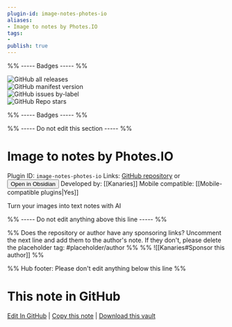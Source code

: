 ```yaml
---
plugin-id: image-notes-photes-io
aliases:
- Image to notes by Photes.IO
tags: 
- 
publish: true
---
```


%% ----- Badges ----- %%

![GitHub all releases](https://img.shields.io/github/downloads/Kanaries/photes-io-obsidian-plugin/total?color=573E7A&logo=github&style=for-the-badge)   
![GitHub manifest version](https://img.shields.io/github/manifest-json/v/Kanaries/photes-io-obsidian-plugin?color=573E7A&logo=github&style=for-the-badge)   
![GitHub issues by-label](https://img.shields.io/github/issues/Kanaries/photes-io-obsidian-plugin/help%20wanted?color=573E7A&logo=github&style=for-the-badge)   
![GitHub Repo stars](https://img.shields.io/github/stars/Kanaries/photes-io-obsidian-plugin?color=573E7A&logo=github&style=for-the-badge)

%% ----- Badges ----- %%

%% ----- Do not edit this section ----- %%

# Image to notes by Photes.IO

Plugin ID: `image-notes-photes-io`
Links: [GitHub repository](https://github.com/Kanaries/photes-io-obsidian-plugin) or [<button id=HH>Open in Obsidian</button>](obsidian://show-plugin?id=image-notes-photes-io)
Developed by: [[Kanaries]]
Mobile compatible: [[Mobile-compatible plugins|Yes]]

Turn your images into text notes with AI

%% ----- Do not edit anything above this line ----- %% 

%% Does the repository or author have any sponsoring links? Uncomment the next line and add them to the author's note. If they don't, please delete the placeholder tag: #placeholder/author %%
%% ![[Kanaries#Sponsor this author]] %%

%% Hub footer: Please don't edit anything below this line %%

# This note in GitHub

<span class="git-footer">[Edit In GitHub](https://github.dev/obsidian-community/obsidian-hub/blob/main/02%20-%20Community%20Expansions/02.05%20All%20Community%20Expansions/Plugins/image-notes-photes-io.md "git-hub-edit-note") | [Copy this note](https://raw.githubusercontent.com/obsidian-community/obsidian-hub/main/02%20-%20Community%20Expansions/02.05%20All%20Community%20Expansions/Plugins/image-notes-photes-io.md "git-hub-copy-note") | [Download this vault](https://github.com/obsidian-community/obsidian-hub/archive/refs/heads/main.zip "git-hub-download-vault") </span>
